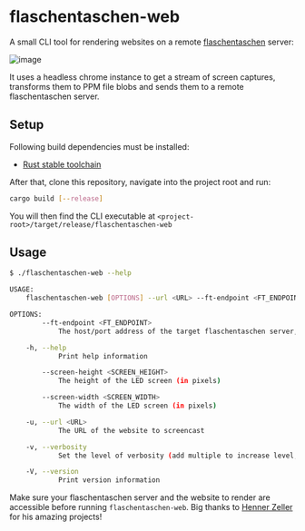 # flaschentaschen-web
A small CLI tool for rendering websites on a remote [flaschentaschen](https://github.com/hzeller/flaschen-taschen) server:

![image](https://user-images.githubusercontent.com/7881606/147987529-3a744e97-ee9c-4d20-a050-5111236084de.png)

It uses a headless chrome instance to get a stream of screen captures, transforms them to PPM file blobs and sends them to a remote flaschentaschen server.

## Setup
Following build dependencies must be installed:
* [Rust stable toolchain](https://www.rust-lang.org/tools/install)

After that, clone this repository, navigate into the project root and run:
```sh
cargo build [--release]
```

You will then find the CLI executable at `<project-root>/target/release/flaschentaschen-web`

## Usage

```sh
$ ./flaschentaschen-web --help

USAGE:
    flaschentaschen-web [OPTIONS] --url <URL> --ft-endpoint <FT_ENDPOINT> --screen-width <SCREEN_WIDTH> --screen-height <SCREEN_HEIGHT>

OPTIONS:
        --ft-endpoint <FT_ENDPOINT>
            The host/port address of the target flaschentaschen server, e.g. localhost:1337

    -h, --help
            Print help information

        --screen-height <SCREEN_HEIGHT>
            The height of the LED screen (in pixels)

        --screen-width <SCREEN_WIDTH>
            The width of the LED screen (in pixels)

    -u, --url <URL>
            The URL of the website to screencast

    -v, --verbosity
            Set the level of verbosity (add multiple to increase level, e.g. -vvv)

    -V, --version
            Print version information
```

Make sure your flaschentaschen server and the website to render are accessible before running `flaschentaschen-web`. Big thanks to [Henner Zeller](https://github.com/hzeller) for his amazing projects!
